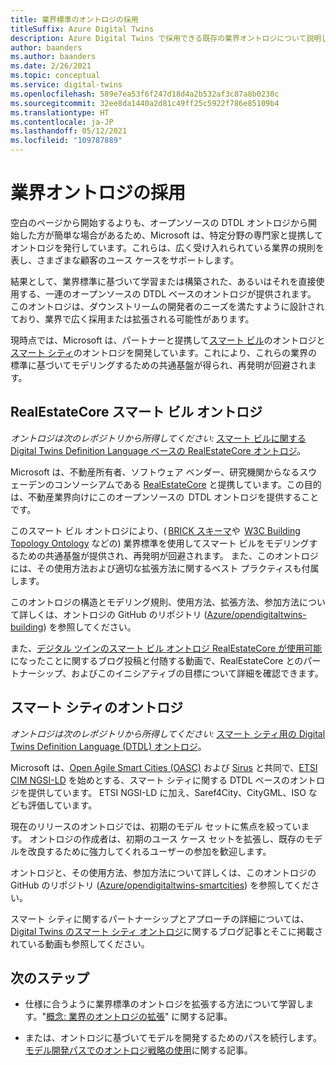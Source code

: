 ```yaml
---
title: 業界標準のオントロジの採用
titleSuffix: Azure Digital Twins
description: Azure Digital Twins で採用できる既存の業界オントロジについて説明します。
author: baanders
ms.author: baanders
ms.date: 2/26/2021
ms.topic: conceptual
ms.service: digital-twins
ms.openlocfilehash: 589e7ea53f6f247d18d4a2b532af3c87a8b0230c
ms.sourcegitcommit: 32ee8da1440a2d81c49ff25c5922f786e85109b4
ms.translationtype: HT
ms.contentlocale: ja-JP
ms.lasthandoff: 05/12/2021
ms.locfileid: "109787889"
---
```

# <a name="adopting-an-industry-ontology"></a>業界オントロジの採用

空白のページから開始するよりも、オープンソースの DTDL オントロジから開始した方が簡単な場合があるため、Microsoft は、特定分野の専門家と提携してオントロジを発行しています。これらは、広く受け入れられている業界の規則を表し、さまざまな顧客のユース ケースをサポートします。 

結果として、業界標準に基づいて学習または構築された、あるいはそれを直接使用する、一連のオープンソースの DTDL ベースのオントロジが提供されます。 このオントロジは、ダウンストリームの開発者のニーズを満たすように設計されており、業界で広く採用または拡張される可能性があります。

現時点では、Microsoft は、パートナーと提携して[スマート ビル](#realestatecore-smart-building-ontology)のオントロジと[スマート シティ](#smart-cities-ontology)のオントロジを開発しています。これにより、これらの業界の標準に基づいてモデリングするための共通基盤が得られ、再発明が回避されます。 

## <a name="realestatecore-smart-building-ontology"></a>RealEstateCore スマート ビル オントロジ

*オントロジは次のレポジトリから所得してください:* [スマート ビルに関する Digital Twins Definition Language ベースの RealEstateCore オントロジ](https://github.com/Azure/opendigitaltwins-building)。

Microsoft は、不動産所有者、ソフトウェア ベンダー、研究機関からなるスウェーデンのコンソーシアムである [RealEstateCore](https://www.realestatecore.io/) と提携しています。この目的は、不動産業界向けにこのオープンソースの  DTDL オントロジを提供することです。

このスマート ビル オントロジにより、( [BRICK スキーマ](https://brickschema.org/ontology/)や  [W3C Building Topology Ontology](https://w3c-lbd-cg.github.io/bot/index.html) などの) 業界標準を使用してスマート ビルをモデリングするための共通基盤が提供され、再発明が回避されます。 また、このオントロジには、その使用方法および適切な拡張方法に関するベスト プラクティスも付属します。 

このオントロジの構造とモデリング規則、使用方法、拡張方法、参加方法について詳しくは、オントロジの GitHub のリポジトリ ([Azure/opendigitaltwins-building](https://github.com/Azure/opendigitaltwins-building)) を参照してください。 

また、[デジタル ツインのスマート ビル オントロジ RealEstateCore が使用可能](https://techcommunity.microsoft.com/t5/internet-of-things/realestatecore-a-smart-building-ontology-for-digital-twins-is/ba-p/1914794)になったことに関するブログ投稿と付随する動画で、RealEstateCore とのパートナーシップ、およびこのイニシアティブの目標について詳細を確認できます。

## <a name="smart-cities-ontology"></a>スマート シティのオントロジ

*オントロジは次のレポジトリから所得してください:* [スマート シティ用の Digital Twins Definition Language (DTDL) オントロジ](https://github.com/Azure/opendigitaltwins-smartcities)。

Microsoft は、[Open Agile Smart Cities (OASC)](https://oascities.org/) および [Sirus](https://sirus.be/) と共同で、[ETSI CIM NGSI-LD](https://www.etsi.org/committee/cim) を始めとする、スマート シティに関する DTDL ベースのオントロジを提供しています。 ETSI NGSI-LD に加え、Saref4City、CityGML、ISO なども評価しています。

現在のリリースのオントロジでは、初期のモデル セットに焦点を絞っています。 オントロジの作成者は、初期のユース ケース セットを拡張し、既存のモデルを改良するために強力してくれるユーザーの参加を歓迎します。 

オントロジと、その使用方法、参加方法について詳しくは、このオントロジの GitHub のリポジトリ ([Azure/opendigitaltwins-smartcities](https://github.com/Azure/opendigitaltwins-smartcities)) を参照してください。 

スマート シティに関するパートナーシップとアプローチの詳細については、[Digital Twins のスマート シティ オントロジ](https://techcommunity.microsoft.com/t5/internet-of-things/smart-cities-ontology-for-digital-twins/ba-p/2166585)に関するブログ記事とそこに掲載されている動画も参照してください。

## <a name="next-steps"></a>次のステップ

* 仕様に合うように業界標準のオントロジを拡張する方法について学習します。"[概念: 業界のオントロジの拡張](concepts-ontologies-extend.md)" に関する記事。

* または、オントロジに基づいてモデルを開発するためのパスを続行します。[モデル開発パスでのオントロジ戦略の使用](concepts-ontologies.md#using-ontology-strategies-in-a-model-development-path)に関する記事。